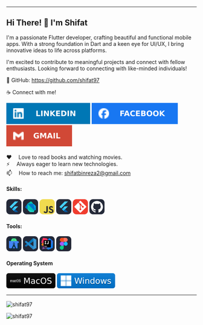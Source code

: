 <!-- <img width="100%" src="./images/Banner-Header.png" alt="shifat"> -->
<hr>
<h2>Hi There! 👋 I'm Shifat</h2>
<p>
I'm a passionate Flutter developer, crafting beautiful and functional mobile apps. With a strong foundation in Dart and a keen eye for UI/UX, I bring innovative ideas to life across platforms.

I'm excited to contribute to meaningful projects and connect with fellow enthusiasts. Looking forward to connecting with like-minded individuals!

🚀 GitHub: https://github.com/shifat97
</p>

<div>
    <p>☕ Connect with me!</p>
    <div>
        <a href="https://www.linkedin.com/in/shifat2/"><img src="./images/social/Linkedin.svg" alt="LinkedIn"></a>
        <a href="https://www.facebook.com/md.rudro.33886/"><img src="./images/social/Facebook.svg" alt="Facebook"></a>
        <a href="https://mail.google.com/"><img src="./images/social/Gmail.svg" alt="Gmail"></a>
    </div>
    <br>
    <div>
        ♥️ &emsp;Love to read books and watching movies. <br>
        ⚡ &emsp;Always eager to learn new technologies. <br>
        📫 &emsp;How to reach me: <a href="">shifatbinreza2@gmail.com</a>
    </div>
    <h4>Skills:</h4>
    <div>
        <img width="40" height="40" src="./images/skills/Flutter-Dark.svg" alt="Flutter">
        <img width="40" height="40" src="./images/skills/Dart-Dark.svg" alt="Dart">
        <img width="40" height="40" src="./images/skills/JavaScript.svg" alt="JavaScript">
        <img width="40" height="40" src="./images/skills/Flutter-Dark.svg" alt="Firebase">
        <img width="40" height="40" src="./images/skills/Git.svg" alt="Git">
        <img width="40" height="40" src="./images/skills/Github-Dark.svg" alt="GitHub">
    </div>
    <h4>Tools:</h4>
    <div>
        <img width="40" height="40" src="./images/tools/AndroidStudio-Dark.svg" alt="Android Studio">
        <img width="40" height="40" src="./images/tools/VSCode-Dark.svg" alt="VSCode">
        <img width="40" height="40" src="./images/tools/Idea-Dark.svg" alt="IntelliJ Idea">
        <img width="40" height="40" src="./images/tools/Figma-Dark.svg" alt="Figma">
    </div>
    <h4>Operating System</h4>
    <div>
        <img src="./images/os/MacOS.svg" alt="MacOS">
        <img src="./images/os/Windows.svg" alt="Windows">
    </div>
    <hr>
    <p><img align="center" src="https://github-readme-stats.vercel.app/api?username=shifat97&show_icons=true&locale=en"
            alt="shifat97" /></p>
    <p><img align="left"
            src="https://github-readme-stats.vercel.app/api/top-langs?username=shifat97&show_icons=true&locale=en&layout=compact"
            alt="shifat97" /></p>
</div>
